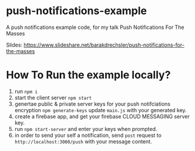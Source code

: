 # push-notifications-example
A push notifications example code, for my talk Push Notifications For The Masses

Slides: https://www.slideshare.net/barakdrechsler/push-notifications-for-the-masses
# How To Run the example locally?
1. run `npm i`
2. start the client server `npm start`
3. genertae public & private server keys for your push notifciations encryption `npm generate-keys` update `main.js` with your generated key.
4. create a firebase app, and get your firebase CLOUD MESSAGING server key.
5. run `npm start-server` and enter your keys when prompted.
6. in order to send your self a notification, send `post` request to `http://localhost:3000/push` with your message content.

